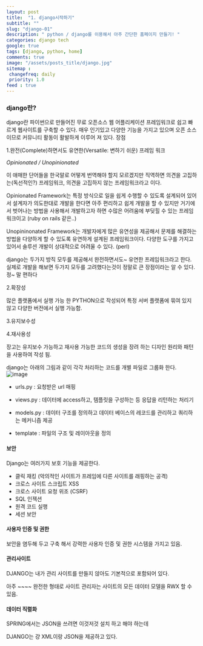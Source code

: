 ```yaml
---
layout: post
title:  "1. django시작하기"
subtitle: ""
slug: "django-01" 
description: " python / django를 이용해서 아주 간단한 홈페이지 만들기! "
categories: django tech
google: true 
tags: [django, python, home]
comments: true 
image: "/assets/posts_title/django.jpg"
sitemap : 
 changefreq: daily
 priority: 1.0
feed : true 
---
```


### django란? 

django란 파이썬으로 만들어진 무료 오픈소스 웹 어플리케이션 프레임워크로 쉽고 빠르게 웹사이트를 구축할 수 있다. 
매우 인기있고 다양한 기능을 가지고 있으며 오픈 소스 이므로 커뮤니티 활동이 활발하게 이루어 져 있다. 
장점  

1.완전(Complete)하면서도 유연한(Versatile: 변하기 쉬운) 프레임 워크 

*Opinionated / Unopinionated*  

이 애매한 단어들을 한국말로 어떻게 번역해야 할지 모르겠지만 직역하면 의견을 고집하는(독선적인?) 프레임워크, 의견을 고집하지 않는 프레임워크라고 이다. 

Opinionated Framework는 특정 방식으로 일을 쉽게 수행할 수 있도록 설계되어 있어서 설계자가 의도한대로 개발을 한다면 아주 편리하고 쉽게 개발을 할 수 있지만 거기에서 벗어나는 방법을 사용해서 개발하고자 하면 수많은 어려움에 부딪힐 수 있는 프레임 워크이고 (ruby on rails 같은..)

Unopininonated Framework는 개발자에게 많은 유연성을 제공해서 문제를 해결하는 방법을 다양하게 할 수 있도록 유연하게 설계된 프레임워크이다. 
다양한 도구를 가지고 있어서 솔루션 개발이 상대적으로 어려울 수 있다. (perl)

django는 두가지 방직 모두를 제공해서 완전하면서도~ 유연한 프레임워크라고 한다. 실제로 개발을 해보면 두가지 모두를 고려했다는것이 정말로 큰 장점이라는 알 수 있다.  정~ 말 편하다 

2.확장성 

 많은 플랫폼에서 실행 가능 한 PYTHON으로 작성되어 특정 서버 플랫폼에 묶여 있지 않고 다양한 버전에서 실행 가능함. 

3.유지보수성

4.재사용성  


장고는 유지보수 가능하고 재사용 가능한 코드의 생성을 장려 하는 디자인 원리와 패턴을 사용하여 작성 됨. 


django는 아래의 그림과 같이 각각 처리하는 코드를 개별 파일로 그룹화 한다.  
![image](https://user-images.githubusercontent.com/35050638/36470009-a9c30362-172c-11e8-8a6b-db49e286b7b9.png)

- urls.py : 요청받은 url 매핑 

- views.py : 데이터에 access하고, 템플릿을 구성하는 등 응답을 리턴하는 처리기 

- models.py : 데이터 구조를 정의하고 데이터 베이스의 레코드를 관리하고 쿼리하는 메커니즘 제공 

- template : 파일의 구조 및 레이아웃을 정의 

#### 보안

Django는 여러가지 보호 기능을 제공한다. 
- 클릭 재킹 (악의적인 사이트가 프레임에 다른 사이트를 래핑하는 공격)
- 크로스 사이트 스크립트 XSS
- 크로스 사이트 요청 위조 (CSRF)
- SQL 인젝션
- 원격 코드 실행
- 세션 보안 

#### 사용자 인증 및 권한 
보안을 염두해 두고 구축 해서 강력한 사용자 인증 및 권한 시스템을 가지고 있음. 


#### 관리사이트 
DJANGO는  내가 관리 사이트를 만들지 않아도 기본적으로 포함되어 있다.

아주 ~~~~ 완전한 형태로 사이트 관리자는 사이트의 모든 데이터 모델을 RWX 할 수 있음. 


#### 데이터 직렬화 
SPRING에서는 JSON을 쓰려면 이것저것 설치 하고 해야 하는데

DJANGO는 걍 XML이랑 JSON을 제공하고 있다.